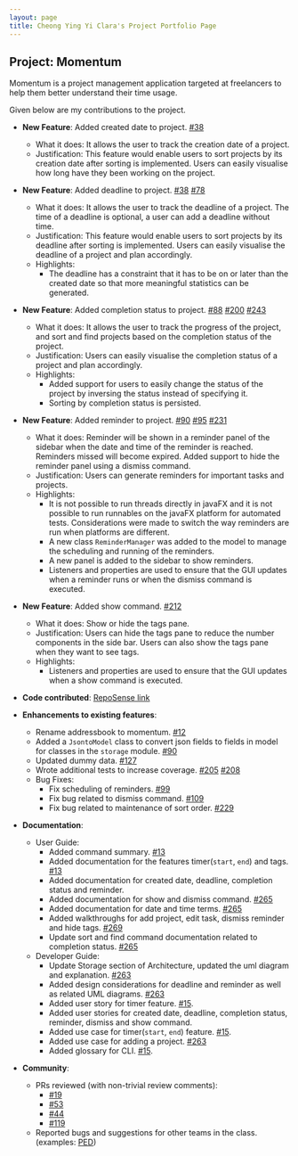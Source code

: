 ```yaml
---
layout: page
title: Cheong Ying Yi Clara's Project Portfolio Page
---
```


## Project: Momentum

Momentum is a project management application targeted at freelancers to help them better understand their time usage.

Given below are my contributions to the project.

* **New Feature**: Added created date to project. [\#38](https://github.com/AY2021S1-CS2103T-T10-1/tp/pull/38)
  * What it does: It allows the user to track the creation date of a project.
  * Justification: This feature would enable users to sort projects by its creation date after sorting is implemented. Users can easily visualise how long have they been working on the project.

* **New Feature**: Added deadline to project. [\#38](https://github.com/AY2021S1-CS2103T-T10-1/tp/pull/38) [\#78](https://github.com/AY2021S1-CS2103T-T10-1/tp/pull/78)
  * What it does: It allows the user to track the deadline of a project. The time of a deadline is optional, a user can add a deadline without time.
  * Justification: This feature would enable users to sort projects by its deadline after sorting is implemented. Users can easily visualise the deadline of a project and plan accordingly.
  * Highlights:
    * The deadline has a constraint that it has to be on or later than the created date so that more meaningful statistics can be generated.

* **New Feature**: Added completion status to project. [\#88](https://github.com/AY2021S1-CS2103T-T10-1/tp/pull/88) [\#200](https://github.com/AY2021S1-CS2103T-T10-1/tp/pull/200) [\#243](https://github.com/AY2021S1-CS2103T-T10-1/tp/pull/243)
  * What it does: It allows the user to track the progress of the project, and sort and find projects based on the completion status of the project.
  * Justification: Users can easily visualise the completion status of a project and plan accordingly.
  * Highlights:
    * Added support for users to easily change the status of the project by inversing the status instead of specifying it.
    * Sorting by completion status is persisted.

* **New Feature**: Added reminder to project. [\#90](https://github.com/AY2021S1-CS2103T-T10-1/tp/pull/90) [\#95](https://github.com/AY2021S1-CS2103T-T10-1/tp/pull/95) [\#231](https://github.com/AY2021S1-CS2103T-T10-1/tp/pull/231)
  * What it does: Reminder will be shown in a reminder panel of the sidebar when the date and time of the reminder is reached. Reminders missed will become expired. Added support to hide the reminder panel using a dismiss command.
  * Justification: Users can generate reminders for important tasks and projects.
  * Highlights:
    * It is not possible to run threads directly in javaFX and it is not possible to run runnables on the javaFX platform for automated tests. Considerations were made to switch the way reminders are run when platforms are different.
    * A new class `ReminderManager` was added to the model to manage the scheduling and running of the reminders.
    * A new panel is added to the sidebar to show reminders.
    * Listeners and properties are used to ensure that the GUI updates when a reminder runs or when the dismiss command is executed.

* **New Feature**: Added show command. [\#212](https://github.com/AY2021S1-CS2103T-T10-1/tp/pull/212)
  * What it does: Show or hide the tags pane.
  * Justification: Users can hide the tags pane to reduce the number components in the side bar. Users can also show the tags pane when they want to see tags.
  * Highlights:
    * Listeners and properties are used to ensure that the GUI updates when a show command is executed.

* **Code contributed**: [RepoSense link](https://nus-cs2103-ay2021s1.github.io/tp-dashboard/#breakdown=true&search=claracheong4&sort=groupTitle&sortWithin=title&since=2020-08-14&until=2020-11-09&timeframe=commit&mergegroup=&groupSelect=groupByRepos&checkedFileTypes=docs~functional-code~test-code~other&tabOpen=true&tabType=authorship&tabAuthor=claracheong4&tabRepo=AY2021S1-CS2103T-T10-1%2Ftp%5Bmaster%5D&authorshipIsMergeGroup=false&authorshipFileTypes=docs~functional-code~test-code~other)

* **Enhancements to existing features**:
  * Rename addressbook to momentum. [\#12](https://github.com/AY2021S1-CS2103T-T10-1/tp/pull/12)
  * Added a `JsontoModel` class to convert json fields to fields in model for classes in the `storage` module. [\#90](https://github.com/AY2021S1-CS2103T-T10-1/tp/pull/90)
  * Updated dummy data. [\#127](https://github.com/AY2021S1-CS2103T-T10-1/tp/pull/127)
  * Wrote additional tests to increase coverage. [\#205](https://github.com/AY2021S1-CS2103T-T10-1/tp/pull/205) [\#208](https://github.com/AY2021S1-CS2103T-T10-1/tp/pull/208)
  * Bug Fixes:
    * Fix scheduling of reminders. [\#99](https://github.com/AY2021S1-CS2103T-T10-1/tp/pull/99)
    * Fix bug related to dismiss command. [\#109](https://github.com/AY2021S1-CS2103T-T10-1/tp/pull/99)
    * Fix bug related to maintenance of sort order. [\#229](https://github.com/AY2021S1-CS2103T-T10-1/tp/pull/229)

* **Documentation**:
  * User Guide:
    * Added command summary. [\#13](https://github.com/AY2021S1-CS2103T-T10-1/tp/pull/13)
    * Added documentation for the features timer(`start`, `end`) and tags. [\#13](https://github.com/AY2021S1-CS2103T-T10-1/tp/pull/13)
    * Added documentation for created date, deadline, completion status and reminder.
    * Added documentation for show and dismiss command. [\#265](https://github.com/AY2021S1-CS2103T-T10-1/tp/pull/265)
    * Added documentation for date and time terms. [\#265](https://github.com/AY2021S1-CS2103T-T10-1/tp/pull/265)
    * Added walkthroughs for add project, edit task, dismiss reminder and hide tags. [\#269](https://github.com/AY2021S1-CS2103T-T10-1/tp/pull/269)
    * Update sort and find command documentation related to completion status. [\#265](https://github.com/AY2021S1-CS2103T-T10-1/tp/pull/265)
  * Developer Guide:
    * Update Storage section of Architecture, updated the uml diagram and explanation. [\#263](https://github.com/AY2021S1-CS2103T-T10-1/tp/pull/263)
    * Added design considerations for deadline and reminder as well as related UML diagrams. [\#263](https://github.com/AY2021S1-CS2103T-T10-1/tp/pull/263)
    * Added user story for timer feature. [\#15](https://github.com/AY2021S1-CS2103T-T10-1/tp/pull/15).
    * Added user stories for created date, deadline, completion status, reminder, dismiss and show command.
    * Added use case for timer(`start`, `end`) feature. [\#15](https://github.com/AY2021S1-CS2103T-T10-1/tp/pull/15).
    * Added use case for adding a project. [\#263](https://github.com/AY2021S1-CS2103T-T10-1/tp/pull/263)
    * Added glossary for CLI. [\#15](https://github.com/AY2021S1-CS2103T-T10-1/tp/pull/15).

* **Community**:
  * PRs reviewed (with non-trivial review comments):
    * [\#19](https://github.com/AY2021S1-CS2103T-T10-1/tp/pull/19)
    * [\#53](https://github.com/AY2021S1-CS2103T-T10-1/tp/pull/53)
    * [\#44](https://github.com/AY2021S1-CS2103T-T10-1/tp/pull/44)
    * [\#119](https://github.com/AY2021S1-CS2103T-T10-1/tp/pull/119)
  * Reported bugs and suggestions for other teams in the class. (examples: [PED](https://github.com/claracheong4/ped/issues))
